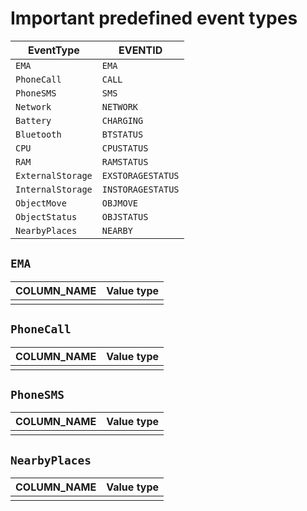 # Important predefined event types

| EventType | EVENTID |
| --- | --- |
| `EMA` | `EMA` |
| `PhoneCall` | `CALL` |
| `PhoneSMS` | `SMS` |
| `Network` | `NETWORK` |
| `Battery` | `CHARGING` |
| `Bluetooth` | `BTSTATUS` |
| `CPU` | `CPUSTATUS` |
| `RAM` | `RAMSTATUS` |
| `ExternalStorage` | `EXSTORAGESTATUS` |
| `InternalStorage` | `INSTORAGESTATUS` |
| `ObjectMove` | `OBJMOVE` |
| `ObjectStatus` | `OBJSTATUS` |
| `NearbyPlaces` | `NEARBY` |


## `EMA`

| COLUMN_NAME | Value type |
| --- | --- |
| | |

## `PhoneCall`

| COLUMN_NAME | Value type |
| --- | --- |
| | |

## `PhoneSMS`

| COLUMN_NAME | Value type |
| --- | --- |
| | |

## `NearbyPlaces`

| COLUMN_NAME | Value type |
| --- | --- |
| | |

